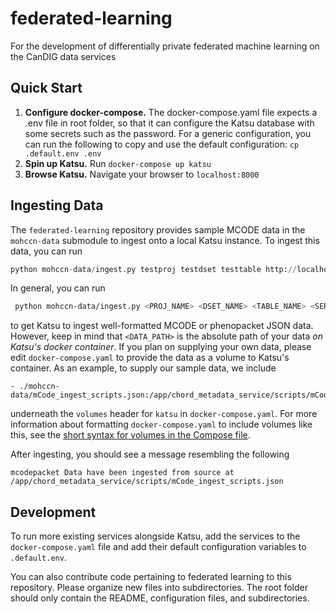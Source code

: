 # federated-learning
For the development of differentially private federated machine learning on the CanDIG data services

## Quick Start

1. **Configure docker-compose.** The docker-compose.yaml file expects a .env file in root folder, so that it can configure the Katsu database with some secrets such as the password. For a generic configuration, you can run the following to copy and use the default configuration: `cp .default.env .env`
2. **Spin up Katsu.** Run `docker-compose up katsu`
3. **Browse Katsu.** Navigate your browser to `localhost:8000`

## Ingesting Data

The `federated-learning` repository provides sample MCODE data in the `mohccn-data` submodule to ingest onto a local Katsu instance. To ingest this data, you can run
 ```python
 python mohccn-data/ingest.py testproj testdset testtable http://localhost:8000 /app/chord_metadata_service/scripts/mCode_ingest_scripts.json mcodepacket
 ```

 In general, you can run 
 ```bash
  python mohccn-data/ingest.py <PROJ_NAME> <DSET_NAME> <TABLE_NAME> <SERVER_ADDR> <DATA_PATH> <DATA_TYPE>
 ```
 to get Katsu to ingest well-formatted MCODE or phenopacket JSON data. However, keep in mind that `<DATA_PATH>` is the absolute path of your data _on Katsu's docker container_. If you plan on supplying your own data, please edit `docker-compose.yaml` to provide the data as a volume to Katsu's container. As an example, to supply our sample data, we include
 ```
- ./mohccn-data/mCode_ingest_scripts.json:/app/chord_metadata_service/scripts/mCode_ingest_scripts.json
 ```
 underneath the `volumes` header for `katsu` in `docker-compose.yaml`. For more information about formatting `docker-compose.yaml` to include volumes like this, see the [short syntax for volumes in the Compose file](https://docs.docker.com/compose/compose-file/compose-file-v3/#volumes).

 After ingesting, you should see a message resembling the following
 ```
 mcodepacket Data have been ingested from source at /app/chord_metadata_service/scripts/mCode_ingest_scripts.json
 ```

## Development

To run more existing services alongside Katsu, add the services to the `docker-compose.yaml` file and add their default configuration variables to `.default.env`.

You can also contribute code pertaining to federated learning to this repository. Please organize new files into subdirectories. The root folder should only contain the README, configuration files, and subdirectories.
